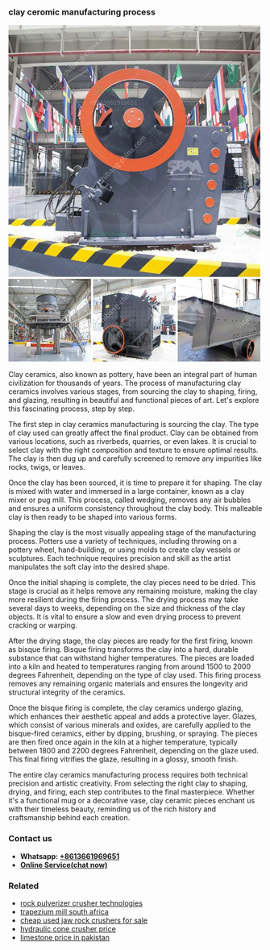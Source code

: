 <h3>clay ceromic manufacturing process</h3><img src='1702953009.jpg' alt=''><p>Clay ceramics, also known as pottery, have been an integral part of human civilization for thousands of years. The process of manufacturing clay ceramics involves various stages, from sourcing the clay to shaping, firing, and glazing, resulting in beautiful and functional pieces of art. Let's explore this fascinating process, step by step.</p><p>The first step in clay ceramics manufacturing is sourcing the clay. The type of clay used can greatly affect the final product. Clay can be obtained from various locations, such as riverbeds, quarries, or even lakes. It is crucial to select clay with the right composition and texture to ensure optimal results. The clay is then dug up and carefully screened to remove any impurities like rocks, twigs, or leaves.</p><p>Once the clay has been sourced, it is time to prepare it for shaping. The clay is mixed with water and immersed in a large container, known as a clay mixer or pug mill. This process, called wedging, removes any air bubbles and ensures a uniform consistency throughout the clay body. This malleable clay is then ready to be shaped into various forms.</p><p>Shaping the clay is the most visually appealing stage of the manufacturing process. Potters use a variety of techniques, including throwing on a pottery wheel, hand-building, or using molds to create clay vessels or sculptures. Each technique requires precision and skill as the artist manipulates the soft clay into the desired shape.</p><p>Once the initial shaping is complete, the clay pieces need to be dried. This stage is crucial as it helps remove any remaining moisture, making the clay more resilient during the firing process. The drying process may take several days to weeks, depending on the size and thickness of the clay objects. It is vital to ensure a slow and even drying process to prevent cracking or warping.</p><p>After the drying stage, the clay pieces are ready for the first firing, known as bisque firing. Bisque firing transforms the clay into a hard, durable substance that can withstand higher temperatures. The pieces are loaded into a kiln and heated to temperatures ranging from around 1500 to 2000 degrees Fahrenheit, depending on the type of clay used. This firing process removes any remaining organic materials and ensures the longevity and structural integrity of the ceramics.</p><p>Once the bisque firing is complete, the clay ceramics undergo glazing, which enhances their aesthetic appeal and adds a protective layer. Glazes, which consist of various minerals and oxides, are carefully applied to the bisque-fired ceramics, either by dipping, brushing, or spraying. The pieces are then fired once again in the kiln at a higher temperature, typically between 1800 and 2200 degrees Fahrenheit, depending on the glaze used. This final firing vitrifies the glaze, resulting in a glossy, smooth finish.</p><p>The entire clay ceramics manufacturing process requires both technical precision and artistic creativity. From selecting the right clay to shaping, drying, and firing, each step contributes to the final masterpiece. Whether it's a functional mug or a decorative vase, clay ceramic pieces enchant us with their timeless beauty, reminding us of the rich history and craftsmanship behind each creation.</p><h3>Contact us</h3><ul><li><strong>Whatsapp:&nbsp;<a href="https://wa.me/8613661969651">+8613661969651</a></strong></li><li><a href="https://swt.shibang-china.com/?git&amp;zhl&amp;clay ceromic manufacturing process"><strong>Online Service(chat now)</strong></a></li></ul><h3>Related</h3><ul><li><a href='rock pulverizer crusher technologies.md'>rock pulverizer crusher technologies</a></li><li><a href='trapezium mill south africa.md'>trapezium mill south africa</a></li><li><a href='cheap used jaw rock crushers for sale.md'>cheap used jaw rock crushers for sale</a></li><li><a href='hydraulic cone crusher price.md'>hydraulic cone crusher price</a></li><li><a href='limestone price in pakistan.md'>limestone price in pakistan</a></li></ul>